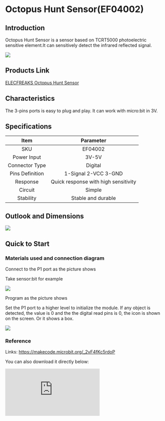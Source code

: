 ﻿# Octopus Hunt Sensor(EF04002)

## Introduction

 Octopus Hunt Sensor is a sensor based on TCRT5000 photoelectric sensitive element.It can sensitively detect the infrared reflected signal.

 ![](https://wiki-media-ef.oss-cn-hongkong.aliyuncs.com//images/H1J5LWu.jpg)


## Products Link

[ELECFREAKS Octopus Hunt Sensor](https://shop.elecfreaks.com/products/elecfreaks-octopus-hunt-sensor?_pos=1&_sid=14fc25b92&_ss=r)


##  Characteristics



 The 3-pins ports is easy to plug and play.
 It can work with micro:bit in 3V.

## Specifications


Item | Parameter
:-: | :-:
SKU|EF04002
Power Input|3V-5V
Connector Type|Digital
Pins Definition|1-Signal 2-VCC 3-GND
Response|Quick response with high sensitivity
Circuit|Simple
Stability|Stable and durable

## Outlook and Dimensions


 ![](https://wiki-media-ef.oss-cn-hongkong.aliyuncs.com//images/ktk6q7u.png)

## Quick to Start

### Materials used and connection diagram
Connect to the P1 port as the picture shows

Take sensor:bit for example

 ![](https://wiki-media-ef.oss-cn-hongkong.aliyuncs.com//images/md29vd4.png)

Program as the picture shows

 Set the P1 port to a higher level to initialize the module.
 If any object is detected, the value is 0 and the the digital read pins is 0, the icon is shown on the screen.
 Or it shows a box.

 ![](https://wiki-media-ef.oss-cn-hongkong.aliyuncs.com//images/99rRrZp.png)

### Reference

Links: https://makecode.microbit.org/_2vF4fKc5rdoP

You can also download it directly below:


<div
    style={{
        position: 'relative',
        paddingBottom: '60%',
        overflow: 'hidden',
    }}
>
    <iframe
        src="https://makecode.microbit.org/_2vF4fKc5rdoP"
        frameborder="0"
        sandbox="allow-popups allow-forms allow-scripts allow-same-origin"
        style={{
            position: 'absolute',
            width: '100%',
            height: '100%',
        }}
    />
</div>


### Result

 If put 9mm away from the black objects,it shows an icon; while 9mm away from the white objects, it shows a box.

## Relevant Cases



## Technique Files
